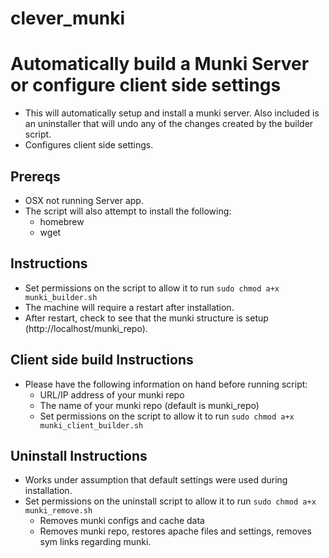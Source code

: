 # clever_munki

# Automatically build a Munki Server or configure client side settings

* This will automatically setup and install a munki server. Also included is an uninstaller that will undo any of the changes created by the builder script.
* Configures client side settings.

## Prereqs

* OSX not running Server app.
* The script will also attempt to install the following:
    * homebrew
    * wget

## Instructions

* Set permissions on the script to allow it to run `sudo chmod a+x munki_builder.sh`
* The machine will require a restart after installation.
* After restart, check to see that the munki structure is setup (http://localhost/munki_repo).

## Client side build Instructions

* Please have the following information on hand before running script:
    * URL/IP address of your munki repo
    * The name of your munki repo (default is munki_repo)
    * Set permissions on the script to allow it to run `sudo chmod a+x munki_client_builder.sh`


## Uninstall Instructions

* Works under assumption that default settings were used during installation.
* Set permissions on the uninstall script to allow it to run `sudo chmod a+x munki_remove.sh`
    * Removes munki configs and cache data
    * Removes munki repo, restores apache files and settings, removes sym links regarding munki.
